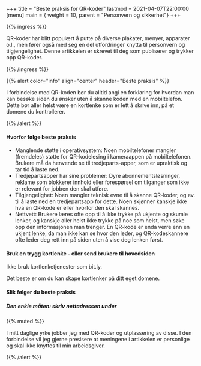 +++
title = "Beste praksis for QR-koder"
lastmod = 2021-04-07T22:00:00
[menu]
main = { weight = 10, parent = "Personvern og sikkerhet"}
+++

{{% ingress %}}

QR-koder har blitt populært å putte på diverse plakater, menyer, apparater o.l., men fører også med
seg en del utfordringer knytta til personvern og tilgjengelighet. Denne artikkelen er skrevet til
deg som publiserer og trykker opp QR-koder.

{{% /ingress %}}

{{% alert
 color="info"
 align="center"
 header="Beste praksis"
%}}

I forbindelse med QR-koden bør du alltid angi en forklaring for hvordan man kan besøke siden du
ønsker uten å skanne koden med en mobiltelefon. Dette bør aller helst være en kortlenke som er lett
å skrive inn, på et domene du kontrollerer.

{{% /alert %}}

#### Hvorfor følge beste praksis

- Manglende støtte i operativsystem: Noen mobiltelefoner mangler (fremdeles) støtte for
QR-kodelesing i kameraappen på mobiltelefonen. Brukere må da henvende se til tredjeparts-apper, som
er upraktisk og tar tid å laste ned.
- Tredjepartsapper har sine problemer: Dyre abonnementsløsninger, reklame som blokkerer innhold
eller forespørsel om tilganger som ikke er relevant for jobben den skal utføre.
- Tilgjengelighet: Noen mangler teknisk evne til å skanne QR-koder, og ev. til å laste ned en
tredjepartsapp for dette. Noen skjønner kanskje ikke hva en QR-kode er eller hvorfor den skal
skannes.
- Nettvett: Brukere læres ofte opp til å ikke trykke på ukjente og skumle lenker, og kanskje aller
helst ikke trykke på noe som helst, men søke opp den informasjonen man trenger. En QR-kode er enda
verre enn en ukjent lenke, da man ikke kan se hvor den leder, og QR-kodeskannere ofte leder deg
rett inn på siden uten å vise deg lenken først.

#### Bruk en trygg kortlenke - eller send brukere til hovedsiden

Ikke bruk kortlenketjenester som bit.ly.

Det beste er om du kan skape kortlenker på ditt eget domene.

#### Slik følger du beste praksis

##### Den enkle måten: skriv nettadressen under

{{% muted %}}

I mitt daglige yrke jobber jeg med QR-koder og utplassering av disse. I den forbindelse vil jeg
gjerne presisere at meningene i artikkelen er personlige og skal ikke knyttes til min arbeidsgiver.

{{% /alert %}}

